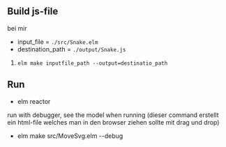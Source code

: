 ## Build js-file
bei mir
- input_file = `./src/Snake.elm`
- destination_path = `./output/Snake.js`

1. `elm make inputfile_path --output=destinatio_path`

## Run 
- elm reactor

run with debugger, see the model when running (dieser command erstellt ein html-file welches man in den browser ziehen sollte mit drag und drop)
- elm make src/MoveSvg.elm --debug 